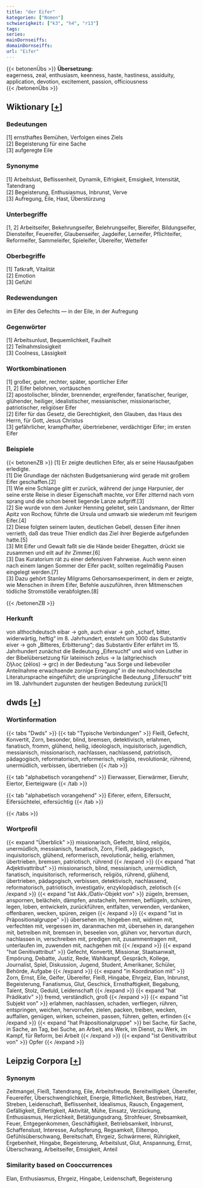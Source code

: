 ```yaml
---
title: "der Eifer"
kategorien: ["Nomen"]
schwierigkeit: ["k3", "h4", "r13"]
tags:
series:
mainDornseiffs:
domainDornseiffs:
url: "Eifer"
---
```


{{< betonenÜbs >}}
**Übersetzung:**  
eagerness, zeal, enthusiasm, keenness, haste, hastiness, assiduity, application, devotion, excitement, passion, officiousness  
{{< /betonenÜbs >}}

## Wiktionary [[+](https://de.wiktionary.org/wiki/Eifer)]

### Bedeutungen
[1] ernsthaftes Bemühen, Verfolgen eines  Ziels  
[2] Begeisterung für eine Sache  
[3] aufgeregte Eile  

### Synonyme
[1] Arbeitslust, Beflissenheit, Dynamik, Eifrigkeit, Emsigkeit, Intensität, Tatendrang  
[2] Begeisterung, Enthusiasmus, Inbrunst, Verve  
[3] Aufregung, Eile, Hast, Überstürzung  

### Unterbegriffe
[1, 2] Arbeitseifer, Bekehrungseifer, Belehrungseifer, Biereifer, Bildungseifer, Diensteifer, Feuereifer, Glaubenseifer, Jagdeifer, Lerneifer, Pflichteifer, Reformeifer, Sammeleifer, Spieleifer, Übereifer, Wetteifer  

### Oberbegriffe
[1] Tatkraft, Vitalität  
[2] Emotion  
[3] Gefühl  

### Redewendungen
im Eifer des Gefechts — in der Eile, in der Aufregung  

### Gegenwörter
[1] Arbeitsunlust, Bequemlichkeit, Faulheit  
[2] Teilnahmslosigkeit  
[3] Coolness, Lässigkeit  

### Wortkombinationen
[1] großer, guter, rechter, später, sportlicher Eifer  
[1, 2] Eifer belohnen, vortäuschen  
[2] apostolischer, blinder, brennender, ergreifender, fanatischer, feuriger, glühender, heiliger, idealistischer, messianischer, missionarischer, patriotischer, religiöser Eifer  
[2] Eifer für das Gesetz, die Gerechtigkeit, den Glauben, das Haus des Herrn, für Gott, Jesus Christus  
[3] gefährlicher, krampfhafter, übertriebener, verdächtiger Eifer; im ersten Eifer  

### Beispiele
{{< betonenZB >}}
[1] Er zeigte deutlichen Eifer, als er seine Hausaufgaben erledigte.  
[1] Die Grundlage der nächsten Budgetsanierung wird gerade mit großem Eifer geschaffen.[2]  
[1] Wie eine Schlange glitt er zurück, während der junge Harpunier, der seine erste Reise in dieser Eigenschaft machte, vor Eifer zitternd nach vorn sprang und die schon bereit liegende Lanze aufgriff.[3]  
[2] Sie wurde von dem Junker Henning geleitet, sein Landsmann, der Ritter Apitz von Rochow, führte die Ursula und umwarb sie wiederum mit feurigem Eifer.[4]  
[2] Diese folgten seinem lauten, deutlichen Gebell, dessen Eifer ihnen verrieth, daß das treue Thier endlich das Ziel ihrer Begierde aufgefunden hatte.[5]  
[3] Mit Eifer und Gewalt faßt sie die Hände beider Ehegatten, drückt sie zusammen und eilt auf ihr Zimmer.[6]  
[3] Das Kuratorium rät zu einer defensiven Fahrweise. Auch wenn einen nach einem langen Sommer der Eifer packt, sollten regelmäßig Pausen eingelegt werden.[7]  
[3] Dazu gehört Stanley Milgrams Gehorsamsexperiment, in dem er zeigte, wie Menschen in ihrem Eifer, Befehle auszuführen, ihren Mitmenschen tödliche Stromstöße verabfolgten.[8]  

{{< /betonenZB >}}
### Herkunft
von althochdeutsch eibar → goh, auch eivar → goh „scharf, bitter, widerwärtig, heftig“ im 8. Jahrhundert, entsteht um 1000 das Substantiv eiver → goh „Bitteres, Erbitterung“; das Substantiv Eifer erfährt im 15. Jahrhundert zunächst die Bedeutung „Eifersucht“ und wird von Luther in der Bibelübersetzung für lateinisch zelus → la (altgriechisch ζῆλος (zēlos) → grc) in der Bedeutung "aus Sorge und liebevoller Anteilnahme erwachsende zornige Erregung" in die neuhochdeutsche Literatursprache eingeführt; die ursprüngliche Bedeutung „Eifersucht“ tritt im 18. Jahrhundert zugunsten der heutigen Bedeutung zurück[1]  



## dwds [[+](https://www.dwds.de/wb/Eifer)]

### Wortinformation
{{< tabs "Dwds" >}}
{{< tab "Typische Verbindungen" >}}
Fleiß, Gefecht, Konvertit, Zorn, besonder, blind, bremsen, detektivisch, erlahmen, fanatisch, fromm, glühend, heilig, ideologisch, inquisitorisch, jugendlich, messianisch, missionarisch, nachlassen, nachlassend, patriotisch, pädagogisch, reformatorisch, reformerisch, religiös, revolutionär, rührend, unermüdlich, verbissen, übertrieben
{{< /tab >}}

{{< tab "alphabetisch vorangehend" >}}
Eierwasser, Eierwärmer, Eieruhr, Eiertor, Eierteigware
{{< /tab >}}

{{< tab "alphabetisch vorangehend" >}}
Eiferer, eifern, Eifersucht, Eifersüchtelei, eifersüchtig
{{< /tab >}}

{{< /tabs >}}

### Wortprofil
{{< expand "Überblick" >}} missionarisch, Gefecht, blind, religiös, unermüdlich, messianisch, fanatisch, Zorn, Fleiß, pädagogisch, inquisitorisch, glühend, reformerisch, revolutionär, heilig, erlahmen, übertrieben, bremsen, patriotisch, rührend {{< /expand >}}
{{< expand "hat Adjektivattribut" >}} missionarisch, blind, messianisch, unermüdlich, fanatisch, inquisitorisch, reformerisch, religiös, rührend, glühend, übertrieben, pädagogisch, verbissen, detektivisch, nachlassend, reformatorisch, patriotisch, investigativ, enzyklopädisch, zelotisch {{< /expand >}}
{{< expand "ist Akk./Dativ-Objekt von" >}} zügeln, bremsen, anspornen, belächeln, dämpfen, anstacheln, hemmen, beflügeln, schüren, legen, loben, entwickeln, zurückführen, entfalten, verwenden, verdanken, offenbaren, wecken, spüren, zeigen {{< /expand >}}
{{< expand "ist in Präpositionalgruppe" >}} übersehen im, hingeben mit, widmen mit, verfechten mit, vergessen im, daranmachen mit, übersehen in, darangehen mit, betreiben mit, bremsen in, beseelen von, glühen vor, hervortun durch, nachlassen in, verschreiben mit, predigen mit, zusammentragen mit, unterlaufen im, zuwenden mit, nachgehen mit {{< /expand >}}
{{< expand "hat Genitivattribut" >}} Gefecht, Konvertit, Missionar, Staatsanwalt, Empörung, Debatte, Justiz, Rede, Wahlkampf, Gespräch, Kollege, Journalist, Spiel, Diskussion, Jugend, Student, Amerikaner, Schüler, Behörde, Aufgabe {{< /expand >}}
{{< expand "in Koordination mit" >}} Zorn, Ernst, Eile, Geifer, Übereifer, Fleiß, Hingabe, Ehrgeiz, Elan, Inbrunst, Begeisterung, Fanatismus, Glut, Geschick, Ernsthaftigkeit, Begabung, Talent, Stolz, Geduld, Leidenschaft {{< /expand >}}
{{< expand "hat Prädikativ" >}} fremd, verständlich, groß {{< /expand >}}
{{< expand "ist Subjekt von" >}} erlahmen, nachlassen, schaden, verfliegen, rühren, entspringen, weichen, hervorrufen, zielen, packen, treiben, wecken, auffallen, genügen, wirken, scheinen, passen, führen, gelten, erfinden {{< /expand >}}
{{< expand "hat Präpositionalgruppe" >}} bei Sache, für Sache, in Sache, an Tag, bei Suche, an Arbeit, ans Werk, im Dienst, zu Werk, im Kampf, für Reform, bei Arbeit {{< /expand >}}
{{< expand "ist Genitivattribut von" >}} Opfer {{< /expand >}}

## Leipzig Corpora [[+](https://corpora.uni-leipzig.de/en/res?word=Eifer&corpusId=deu_newscrawl-public_2018)]


### Synonym
Zeitmangel, Fleiß, Tatendrang, Eile, Arbeitsfreude, Bereitwilligkeit, Übereifer, Feuereifer, Überschwenglichkeit, Energie, Ritterlichkeit, Bestreben, Hatz, Streben, Leidenschaft, Beflissenheit, Idealismus, Rausch, Engagement, Gefälligkeit, Eilfertigkeit, Aktivität, Mühe, Einsatz, Verzückung, Enthusiasmus, Herzlichkeit, Betätigungsdrang, Strohfeuer, Strebsamkeit, Feuer, Entgegenkommen, Geschäftigkeit, Betriebsamkeit, Inbrunst, Schaffenslust, Interesse, Aufopferung, Regsamkeit, Eiltempo, Gefühlsüberschwang, Bereitschaft, Ehrgeiz, Schwärmerei, Rührigkeit, Ergebenheit, Hingabe, Begeisterung, Arbeitslust, Glut, Anspannung, Ernst, Überschwang, Arbeitseifer, Emsigkeit, Anteil


### Similarity based on Cooccurrences
Elan, Enthusiasmus, Ehrgeiz, Hingabe, Leidenschaft, Begeisterung

